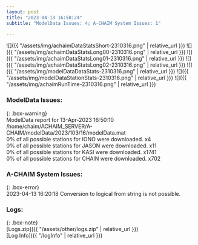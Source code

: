 ```yaml
---
layout: post
title: "2023-04-13 16:50:24"
subtitle: "ModelData Issues: 4; A-CHAIM System Issues: 1"

---
```


![]({{ "/assets/img/achaimDataStatsShort-2310316.png" | relative_url }})
![]({{ "/assets/img/achaimDataStatsLong00-2310316.png" | relative_url }})
![]({{ "/assets/img/achaimDataStatsLong01-2310316.png" | relative_url }})
![]({{ "/assets/img/achaimDataStatsLong02-2310316.png" | relative_url }})
![]({{ "/assets/img/modelDataDataStats-2310316.png" | relative_url }})
![]({{ "/assets/img/modelDataStationStats-2310316.png" | relative_url }})
![]({{ "/assets/img/achaimRunTime-2310316.png" | relative_url }})


### ModelData Issues:  
  
{: .box-warning}  
 ModelData report for 13-Apr-2023 16:50:10   
 /home/chaim/ACHAIM_SERVER/A-CHAIM/modelData/2023/103/16/modelData.mat   
 0% of all possible stations for IONO were downloaded. x4   
 0% of all possible stations for JASON were downloaded. x11   
 0% of all possible stations for KASI were downloaded. x1741   
 0% of all possible stations for CHAIN were downloaded. x702   
  
### A-CHAIM System Issues:  
  
{: .box-error}  
2023-04-13 16:20:18 Conversion to logical from string is not possible.  

### Logs:  
  
{: .box-note}  
[Logs.zip]({{ "/assets/other/logs.zip" | relative_url }})  
[Log Info]({{ "/logInfo" | relative_url }})  

